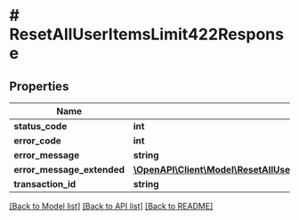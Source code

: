 # # ResetAllUserItemsLimit422Response

## Properties

Name | Type | Description | Notes
------------ | ------------- | ------------- | -------------
**status_code** | **int** |  | [optional]
**error_code** | **int** |  | [optional]
**error_message** | **string** |  | [optional]
**error_message_extended** | [**\OpenAPI\Client\Model\ResetAllUserItemsLimit422ResponseErrorMessageExtendedInner[]**](ResetAllUserItemsLimit422ResponseErrorMessageExtendedInner.md) |  | [optional]
**transaction_id** | **string** |  | [optional]

[[Back to Model list]](../../README.md#models) [[Back to API list]](../../README.md#endpoints) [[Back to README]](../../README.md)
